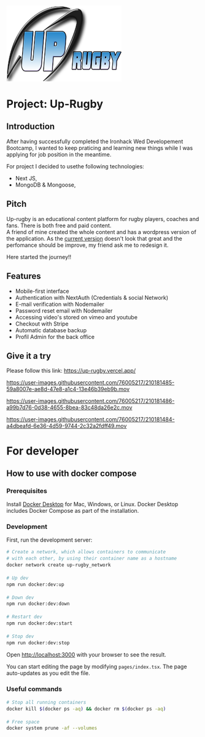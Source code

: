 <img alt="coding" src="https://github.com/JuLblc/up-rugby/blob/main/public/logo.png" width="300">

# Project: Up-Rugby

## Introduction

After having successfully completed the Ironhack Wed Developement Bootcamp, I wanted to keep praticing and learning new things while I was applying for job position in the meantime.

For project I decided to usethe following technologies:

- Next JS,
- MongoDB & Mongoose,

## Pitch

Up-rugby is an educational content platform for rugby players, coaches and fans. There is both free and paid content.</br>
A friend of mine created the whole content and has a wordpress version of the application.
As the <a href="https://www.up-rugby.fr/">current version</a> doesn't look that great and the perfomance should be improve, my friend ask me to redesign it.

Here started the journey!!

## Features

- Mobile-first interface
- Authentication with NextAuth (Credentials & social Network)
- E-mail verification with Nodemailer
- Password reset email with Nodemailer
- Accessing video's stored on vimeo and youtube
- Checkout with Stripe
- Automatic database backup
- Profil Admin for the back office

## Give it a try

Please follow this link: https://up-rugby.vercel.app/

https://user-images.githubusercontent.com/76005217/210181485-59a8007e-ae8d-47e8-a1c4-13e46b39eb9b.mov

https://user-images.githubusercontent.com/76005217/210181486-a99b7d76-0d38-4655-8bea-83c48da26e2c.mov

https://user-images.githubusercontent.com/76005217/210181484-a4dbeafd-6e36-4d59-9744-2c32a2fdff49.mov

# For developer

## How to use with docker compose

### Prerequisites

Install [Docker Desktop](https://docs.docker.com/get-docker) for Mac, Windows, or Linux. Docker Desktop includes Docker Compose as part of the installation.

### Development

First, run the development server:

```bash
# Create a network, which allows containers to communicate
# with each other, by using their container name as a hostname
docker network create up-rugby_network

# Up dev
npm run docker:dev:up

# Down dev
npm run docker:dev:down

# Restart dev
npm run docker:dev:start

# Stop dev
npm run docker:dev:stop
```

Open [http://localhost:3000](http://localhost:3000) with your browser to see the result.

You can start editing the page by modifying `pages/index.tsx`. The page auto-updates as you edit the file.

### Useful commands

```bash
# Stop all running containers
docker kill $(docker ps -aq) && docker rm $(docker ps -aq)

# Free space
docker system prune -af --volumes
```
